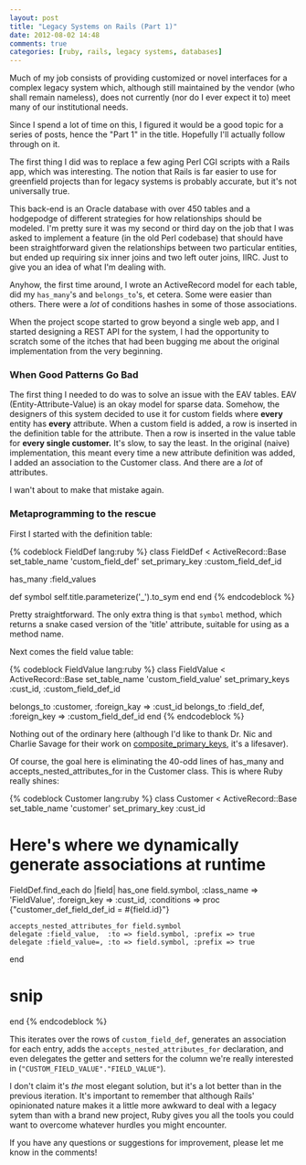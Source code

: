 ```yaml
---
layout: post
title: "Legacy Systems on Rails (Part 1)"
date: 2012-08-02 14:48
comments: true
categories: [ruby, rails, legacy systems, databases]
---
```


Much of my job consists of providing customized or novel interfaces for a complex legacy system which, although still maintained by the vendor (who shall remain nameless), does not currently (nor do I ever expect it to) meet many of our institutional needs. 

Since I spend a lot of time on this, I figured it would be a good topic for a series of posts, hence the "Part 1" in the title. Hopefully I'll actually follow through on it.

The first thing I did was to replace a few aging Perl CGI scripts with a Rails app, which was interesting. The notion that Rails is far easier to use for greenfield projects than for legacy systems is probably accurate, but it's not universally true.

This back-end is an Oracle database with over 450 tables and a hodgepodge of different strategies for how relationships should be modeled. I'm pretty sure it was my second or third day on the job that I was asked to implement a feature (in the old Perl codebase) that should have been straightforward given the relationships between two particular entities, but ended up requiring six inner joins and two left outer joins, IIRC. Just to give you an idea of what I'm dealing with.

Anyhow, the first time around, I wrote an ActiveRecord model for each table, did my `has_many`'s and `belongs_to`'s, et cetera. Some were easier than others. There were a _lot_ of conditions hashes in some of those associations.

When the project scope started to grow beyond a single web app, and I started designing a REST API for the system, I had the opportunity to scratch some of the itches that had been bugging me about the original implementation from the very beginning.

### When Good Patterns Go Bad

The first thing I needed to do was to solve an issue with the EAV tables. EAV (Entity-Attribute-Value) is an okay model for sparse data. Somehow, the designers of this system decided to use it for custom fields where **every** entity has **every** attribute. When a custom field is added, a row is inserted in the definition table for the attribute. Then a row is inserted in the value table for **every single customer.** It's slow, to say the least. In the original (naive) implementation, this meant every time a new attribute definition was added, I added an association to the Customer class. And there are a *lot* of attributes.

I wan't about to make that mistake again.

### Metaprogramming to the rescue

First I started with the definition table:

{% codeblock FieldDef lang:ruby %}
class FieldDef < ActiveRecord::Base
  set_table_name 'custom_field_def'
  set_primary_key :custom_field_def_id

  has_many :field_values

  def symbol
    self.title.parameterize('_').to_sym
  end
end
{% endcodeblock %}

Pretty straightforward. The only extra thing is that `symbol` method, which returns a snake cased version of the 'title' attribute, suitable for using as a method name.

Next comes the field value table:

{% codeblock FieldValue lang:ruby %}
class FieldValue < ActiveRecord::Base
  set_table_name 'custom_field_value'
  set_primary_keys :cust_id, :custom_field_def_id

  belongs_to :customer, :foreign_kay => :cust_id
  belongs_to :field_def, :foreign_key => :custom_field_def_id
end
{% endcodeblock %}

Nothing out of the ordinary here (although I'd like to thank Dr. Nic and Charlie Savage for their work on [composite_primary_keys](https://github.com/drnic/composite_primary_keys), it's a lifesaver).

Of course, the goal here is eliminating the 40-odd lines of has_many and accepts_nested_attributes_for in the Customer class. This is where Ruby really shines:

{% codeblock Customer lang:ruby %}
class Customer < ActiveRecord::Base
  set_table_name 'customer'
  set_primary_key :cust_id

  # Here's where we dynamically generate associations at runtime

  FieldDef.find_each do |field|
    has_one field.symbol, :class_name => 'FieldValue', 
                          :foreign_key => :cust_id,
                          :conditions => proc {"customer_def_field_def_id = #{field.id}"}

    accepts_nested_attributes_for field.symbol
    delegate :field_value,  :to => field.symbol, :prefix => true
    delegate :field_value=, :to => field.symbol, :prefix => true

  end

  # snip

end
{% endcodeblock %}

This iterates over the rows of `custom_field_def`, generates an association for each entry, adds the `accepts_nested_attributes_for` declaration, and even delegates the getter and setters for the column we're really interested in (`"CUSTOM_FIELD_VALUE"."FIELD_VALUE"`).

I don't claim it's _the_ most elegant solution, but it's a lot better than in the previous iteration. It's important to remember that although Rails' opinionated nature makes it a little more awkward to deal with a legacy sytem than with a brand new project, Ruby gives you all the tools you could want to overcome whatever hurdles you might encounter.

 If you have any questions or suggestions for improvement, please let me know in the comments!
